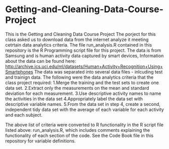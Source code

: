 # Getting-and-Cleaning-Data-Course-Project
This is the Getting and Cleaning Data Course Project
The porject for this class asked us to download data from the internet analyze it meeting cetrtain data analytics criteria. The file run_analysis.R contained in this repository is the R Programming script file for this project. The data is from Samsung and is human activity data captured by smart devices, Information about the data can be found here: http://archive.ics.uci.edu/ml/datasets/Human+Activity+Recognition+Using+Smartphones
The data was separated into several data files - inlcuding test and trainign data. The following were the data analytics criteria that the class project required:
1.Merge the training and the test sets to create one data set.
2.Extract only the measurements on the mean and standard deviation for each measurement. 
3.Use descriptive activity names to name the activities in the data set
4.Appropriately label the data set with descriptive variable names. 
5.From the data set in step 4, create a second, independent tidy data set with the average of each variable for each activity and each subject.

The above list of criteria were converted to R functionality in the R script file listed above: run_analysis.R, which includes comments explaining the functionality of each section of the code. See the Code Book file in this repository for variable definitions. 

